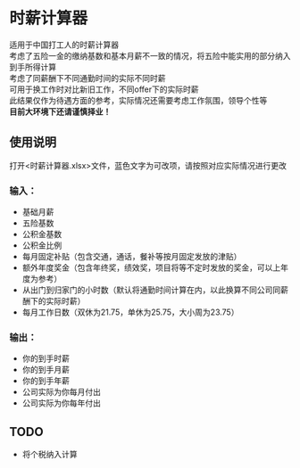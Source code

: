 # 时薪计算器
适用于中国打工人的时薪计算器  
考虑了五险一金的缴纳基数和基本月薪不一致的情况，将五险中能实用的部分纳入到手所得计算  
考虑了同薪酬下不同通勤时间的实际不同时薪  
可用于换工作时对比新旧工作，不同offer下的实际时薪  
此结果仅作为待遇方面的参考，实际情况还需要考虑工作氛围，领导个性等  
**目前大环境下还请谨慎择业！**

## 使用说明
打开<时薪计算器.xlsx>文件，蓝色文字为可改项，请按照对应实际情况进行更改  
### 输入：
- 基础月薪
- 五险基数
- 公积金基数
- 公积金比例
- 每月固定补贴（包含交通，通话，餐补等按月固定发放的津贴）
- 额外年度奖金（包含年终奖，绩效奖，项目将等不定时发放的奖金，可以上年度为参考）
- 从出门到归家门的小时数（默认将通勤时间计算在内，以此换算不同公司同薪酬下的实际时薪）
- 每月工作日数（双休为21.75，单休为25.75，大小周为23.75）  
### 输出：
- 你的到手时薪
- 你的到手月薪
- 你的到手年薪
- 公司实际为你每月付出
- 公司实际为你每年付出


## TODO
- 将个税纳入计算